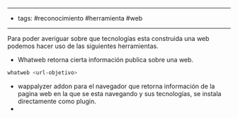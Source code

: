 
---
- tags: #reconocimiento #herramienta #web 
---

Para poder averiguar sobre que tecnologías esta construida una web podemos hacer uso de las siguientes herramientas.

- Whatweb retorna cierta información publica sobre una web. 
```bash
whatweb <url-objetivo>
```

- wappalyzer addon para el navegador que retorna información de la pagina web en la que se esta navegando y sus tecnologías, se instala directamente como plugin.
- 